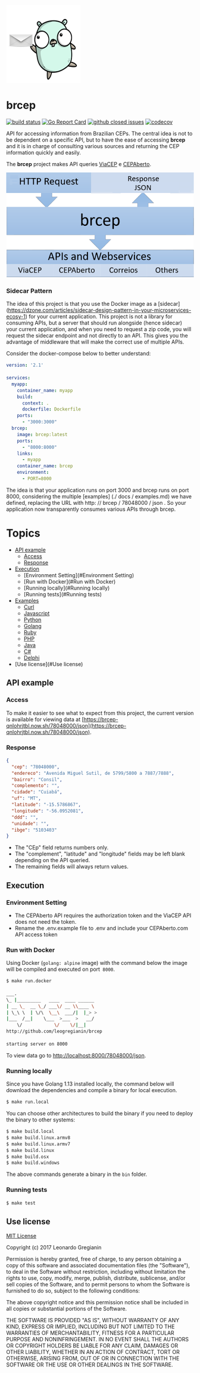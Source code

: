 ![brcepgopher](docs/img/gopher.png)

# brcep 

[![build status](https://img.shields.io/travis/leogregianin/brcep/master.svg?style=flat-square)](https://travis-ci.org/leogregianin/brcep) [![Go Report Card](https://goreportcard.com/badge/github.com/leogregianin/brcep)](https://goreportcard.com/report/github.com/leogregianin/brcep) [![github closed issues](https://img.shields.io/github/issues-closed-raw/leogregianin/brcep.svg?style=flat-square)](https://github.com/leogregianin/brcep/issues?q=is%3Aissue+is%3Aclosed) [![codecov](https://codecov.io/gh/leogregianin/brcep/branch/master/graph/badge.svg)](https://codecov.io/gh/leogregianin/brcep)

API for accessing information from Brazilian CEPs. The central idea is not to be dependent on a specific API, but to have the ease of accessing __brcep__ and it is in charge of consulting various sources and returning the CEP information quickly and easily.

The __brcep__ project makes API queries [ViaCEP](http://viacep.com.br) e [CEPAberto](http://cepaberto.com).

![brcep](docs/img/brcep.png)

### Sidecar Pattern

The idea of this project is that you use the Docker image as a [sidecar] (https://dzone.com/articles/sidecar-design-pattern-in-your-microservices-ecosy-1) for your current application. This project is not a library for consuming APIs, but a server that should run alongside (hence sidecar) your current application, and when you need to request a zip code, you will request the sidecar endpoint and not directly to an API. This gives you the advantage of middleware that will make the correct use of multiple APIs. 


Consider the docker-compose below to better understand:

```yaml
version: '2.1'

services:
  myapp:
    container_name: myapp
    build:
      context: .
      dockerfile: Dockerfile
    ports:
      - "3000:3000"
  brcep:
    image: brcep:latest
    ports:
      - "8000:8000"
    links:
      - myapp
    container_name: brcep
    environment:
      - PORT=8000
```

The idea is that your application runs on port 3000 and brcep runs on port 8000, considering the multiple [examples] (./ docs / examples.md) we have defined, replacing the URL with http: // brcep / 78048000 / json . So your application now transparently consumes various APIs through brcep.

Topics
=================

  * [API example](#example-api)
  	* [Access](#Access)
  	* [Response](#response)
  * [Execution](#Execution)
  	* [Environment Setting](#Environment Setting)
  	* [Run with Docker](#Run with Docker)
  	* [Running locally](#Running locally)
  	* [Running tests](#Running tests)
  * [Examples](./docs/exemplos.md)
	* [Curl](./docs/exemplos.md#curl)
	* [Javascript](./docs/exemplos.md#javascript)
	* [Python](./docs/exemplos.md#python)
	* [Golang](./docs/exemplos.md#golang)
	* [Ruby](./docs/exemplos.md#ruby)
	* [PHP](./docs/exemplos.md#php)
	* [Java](./docs/exemplos.md#java)
	* [C#](./docs/exemplos.md#c-sharp)
	* [Delphi](./docs/exemplos.md#delphi)
  * [Use license](#Use license)


## API example

### Access

To make it easier to see what to expect from this project, the current version is available for viewing data at
[https://brcep-qnlohrjtbl.now.sh/78048000/json](https://brcep-qnlohrjtbl.now.sh/78048000/json).

### Response

```json
{
  "cep": "78048000",
  "endereco": "Avenida Miguel Sutil, de 5799/5800 a 7887/7888",
  "bairro": "Consil",
  "complemento": "",
  "cidade": "Cuiabá",
  "uf": "MT",
  "latitude": "-15.5786867",
  "longitude": "-56.0952081",
  "ddd": "",
  "unidade": "",
  "ibge": "5103403"
}
```

* The "CEp" field returns numbers only.
* The "complement", "latitude" and "longitude" fields may be left blank depending on the API queried.
* The remaining fields will always return values.

## Execution

### Environment Setting

* The CEPAberto API requires the authorization token and the ViaCEP API does not need the token.
* Rename the .env.example file to .env and include your CEPAberto.com API access token

### Run with Docker

Using Docker (`golang: alpine` image) with the command below the image will be compiled and executed on port` 8000`. 

```sh
$ make run.docker

___.
\_ |_________   ____  ____ ______
| __ \_  __ \_/ ___\/ __ \\____ \
| \_\ \  | \/\  \__\  ___/|  |_> >
|___  /__|    \___  >___  >   __/
    \/            \/    \/|__|
http://github.com/leogregianin/brcep

starting server on 8000
```

To view data go to [http://localhost:8000/78048000/json](http://localhost:8000/78048000/json).

### Running locally

Since you have Golang 1.13 installed locally, the command below will download the dependencies and compile a binary for local execution.

```sh
$ make run.local
```

You can choose other architectures to build the binary if you need to deploy the binary to other systems:

```bash
$ make build.local
$ make build.linux.armv8
$ make build.linux.armv7
$ make build.linux
$ make build.osx
$ make build.windows
```

The above commands generate a binary in the `bin` folder.

### Running tests

```sh
$ make test
```

## Use license

[MIT License](LICENSE)

Copyright (c) 2017 Leonardo Gregianin

Permission is hereby granted, free of charge, to any person obtaining a copy
of this software and associated documentation files (the "Software"), to deal
in the Software without restriction, including without limitation the rights
to use, copy, modify, merge, publish, distribute, sublicense, and/or sell
copies of the Software, and to permit persons to whom the Software is
furnished to do so, subject to the following conditions:

The above copyright notice and this permission notice shall be included in all
copies or substantial portions of the Software.

THE SOFTWARE IS PROVIDED "AS IS", WITHOUT WARRANTY OF ANY KIND, EXPRESS OR
IMPLIED, INCLUDING BUT NOT LIMITED TO THE WARRANTIES OF MERCHANTABILITY,
FITNESS FOR A PARTICULAR PURPOSE AND NONINFRINGEMENT. IN NO EVENT SHALL THE
AUTHORS OR COPYRIGHT HOLDERS BE LIABLE FOR ANY CLAIM, DAMAGES OR OTHER
LIABILITY, WHETHER IN AN ACTION OF CONTRACT, TORT OR OTHERWISE, ARISING FROM,
OUT OF OR IN CONNECTION WITH THE SOFTWARE OR THE USE OR OTHER DEALINGS IN THE
SOFTWARE.
